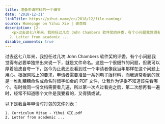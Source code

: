 ```yaml
---
title: 准备申请材料的一个细节
date: '2018-12-31'
linkTitle: https://yihui.name/cn/2018/12/file-naming/
source: Homepage on Yihui Xie | 谢益辉
description: |2-
   <p>过去这七八年来，我担任过几次 John Chambers 软件奖的评委，有个小问题我觉得有必要单独拎出来说一下，就是文件命名。这是一个很细节的问题，但我可以厚着脸皮自夸一下，迄今为止我还没看到过一个申请者像我当年那样在这个问题上用心。根据网站上的要求，申请者需要准备一系列电子版材料，而我通常看到的就是一堆乱糟糟命名或命名时惜字如金的 PDF 文件，让我作为评委不知道该先看哪个。有时候同一份文档需要看几遍，所以第一次点过看完之后，第二次想再看一遍时，经常不知道哪个文件是我要看的，又得猜或试。</p> <p>以下是我当年申请时打包的文件列表：</p> <pre><code class="language-md">1. Curriculum Vitae - Yihui XIE.pdf
  2. Letter from academic ...
disable_comments: true
---
```

 <p>过去这七八年来，我担任过几次 John Chambers 软件奖的评委，有个小问题我觉得有必要单独拎出来说一下，就是文件命名。这是一个很细节的问题，但我可以厚着脸皮自夸一下，迄今为止我还没看到过一个申请者像我当年那样在这个问题上用心。根据网站上的要求，申请者需要准备一系列电子版材料，而我通常看到的就是一堆乱糟糟命名或命名时惜字如金的 PDF 文件，让我作为评委不知道该先看哪个。有时候同一份文档需要看几遍，所以第一次点过看完之后，第二次想再看一遍时，经常不知道哪个文件是我要看的，又得猜或试。</p> <p>以下是我当年申请时打包的文件列表：</p> <pre><code class="language-md">1. Curriculum Vitae - Yihui XIE.pdf
2. Letter from academic ...